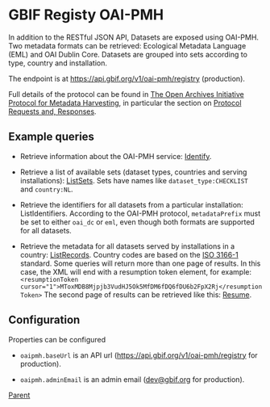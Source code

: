 # GBIF Registy OAI-PMH

In addition to the RESTful JSON API, Datasets are exposed using OAI-PMH. Two metadata formats can be retrieved: Ecological Metadata Language (EML) and OAI Dublin Core. Datasets are grouped into sets according to type, country and installation.

The endpoint is at https://api.gbif.org/v1/oai-pmh/registry (production).

Full details of the protocol can be found in [The Open Archives Initiative Protocol for Metadata Harvesting](https://www.openarchives.org/OAI/openarchivesprotocol.html), in particular the section on [Protocol Requests and, Responses](https://www.openarchives.org/OAI/openarchivesprotocol.html#ProtocolMessages).

## Example queries

* Retrieve information about the OAI-PMH service: [Identify](https://api.gbif.org/v1/oai-pmh/registry?verb=Identify).

* Retrieve a list of available sets (dataset types, countries and serving installations): [ListSets](https://api.gbif.org/v1/oai-pmh/registry?verb=ListSets).
Sets have names like `dataset_type:CHECKLIST` and `country:NL`.

* Retrieve the identifiers for all datasets from a particular installation: ListIdentifiers.
According to the OAI-PMH protocol, `metadataPrefix` must be set to either `oai_dc` or `eml`, even though both formats are supported for all datasets.

* Retrieve the metadata for all datasets served by installations in a country: [ListRecords](https://api.gbif.org/v1/oai-pmh/registry?verb=ListRecords&metadataPrefix=oai_dc&set=Country:TG).
Country codes are based on the [ISO 3166-1](https://www.iso.org/obp/ui/#search) standard.
Some queries will return more than one page of results. In this case, the XML will end with a resumption token element, for example:
`<resumptionToken cursor="1">MToxMDB8Mjpjb3VudHJ5Ok5MfDM6fDQ6fDU6b2FpX2Rj</resumptionToken>`
The second page of results can be retrieved like this: [Resume](https://api.gbif.org/v1/oai-pmh/registry?verb=ListRecords&resumptionToken=MToxMDB8MjpDb3VudHJ5Ok5MfDM6fDQ6fDU6b2FpX2Rj).

## Configuration

Properties can be configured

* `oaipmh.baseUrl` is an API url (https://api.gbif.org/v1/oai-pmh/registry for production).

* `oaipmh.adminEmail` is an admin email (dev@gbif.org for production).

[Parent](../README.md)
